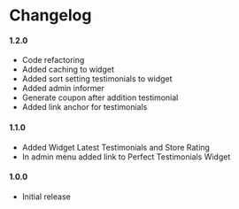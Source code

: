 # Changelog

#### 1.2.0
- Code refactoring
- Added caching to widget
- Added sort setting testimonials to widget
- Added admin informer
- Generate coupon after addition testimonial
- Added link anchor for testimonials

#### 1.1.0
* Added Widget Latest Testimonials and Store Rating
* In admin menu added link to Perfect Testimonials Widget

#### 1.0.0
* Initial release